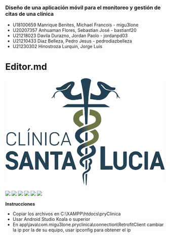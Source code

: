 ### Diseño de una aplicación móvil para el monitoreo y gestión de citas de una clínica

- U18100659 Manrique Benites, Michael Francois - migu3lone
- U20207357 Anhuaman Flores, Sebastian José - bastianf20
- U21218023	Davila Durazno, Jordan Paolo - jordanpd03
- U21210433	Diaz Belleza, Pedro Jesus - pedrodiazbelleza
- U21230302	Hinostroza Lurquin, Jorge Luis

# Editor.md

![](https://raw.githubusercontent.com/migu3lone/pryClinica/main/resources/banner.webp)

![](https://img.shields.io/github/stars/pandao/editor.md.svg) ![](https://img.shields.io/github/forks/pandao/editor.md.svg) ![](https://img.shields.io/github/tag/pandao/editor.md.svg) ![](https://img.shields.io/github/release/pandao/editor.md.svg) ![](https://img.shields.io/github/issues/pandao/editor.md.svg) ![](https://img.shields.io/bower/v/editor.md.svg)

**Instrucciones**

- Copiar los archivos en C:\XAMPP\htdocs\pryClinica
- Usar Android Studio Koala o superior
- En app\java\com.migu3lone.pryclinica\connection\RetrofitClient cambiar la ip por la de su equipo, usar ipconfig para obtener el ip
